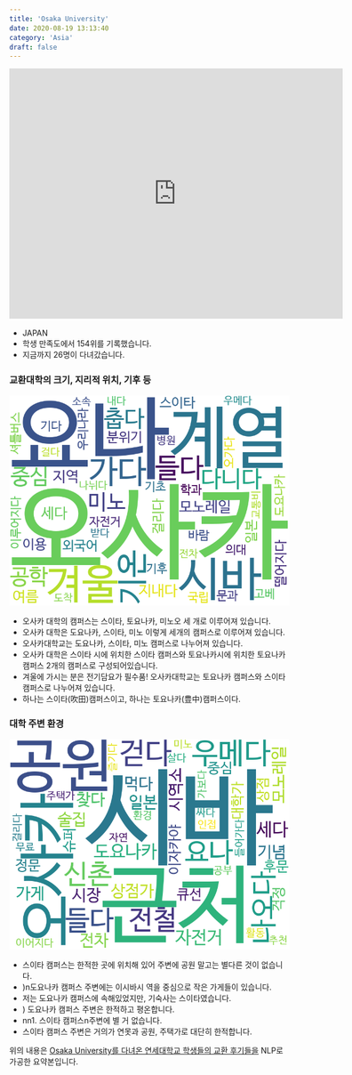 ```yaml
---
title: 'Osaka University'
date: 2020-08-19 13:13:40
category: 'Asia'
draft: false
---
```


<iframe
width="600"
height="450"
frameborder="0" style="border:0"
src="https://www.google.com/maps/embed/v1/place?key=AIzaSyC9e1AME-pVmWC4hBpFdu5S4dKzyepa3HQ&q=Osaka+University&center=34.822013899999995,135.5244676&zoom=14" allowfullscreen>
</iframe>


* JAPAN
* 학생 만족도에서 154위를 기록했습니다.
* 지금까지 26명이 다녀갔습니다. 

### 교환대학의 크기, 지리적 위치, 기후 등

![gen_info-WordCloud](../univ_wordclouds_okt/gen_info/JP000021_gen_info_okt.png)

* 오사카 대학의 캠퍼스는 스이타, 토요나카, 미노오 세 개로 이루어져 있습니다.
* 오사카 대학은 도요나카, 스이타, 미노 이렇게 세개의 캠퍼스로 이루어져 있습니다.
* 오사카대학교는 도요나카, 스이타, 미노 캠퍼스로 나누어져 있습니다.
* 오사카 대학은 스이타 시에 위치한 스이타 캠퍼스와 토요나카시에 위치한 토요나카 캠퍼스 2개의 캠퍼스로 구성되어있습니다.
* 겨울에 가시는 분은 전기담요가 필수품! 오사카대학교는 토요나카 캠퍼스와 스이타 캠퍼스로 나누어져 있습니다.
* 하나는 스이타(吹田)캠퍼스이고, 하나는 토요나카(豊中)캠퍼스이다.


### 대학 주변 환경

![env_info-WordCloud](../univ_wordclouds_okt/env_info/JP000021_env_info_okt.png)

* 스이타 캠퍼스는 한적한 곳에 위치해 있어 주변에 공원 말고는 별다른 것이 없습니다.
* )n도요나카 캠퍼스 주변에는 이시바시 역을 중심으로 작은 가게들이 있습니다.
* 저는 도요나카 캠퍼스에 속해있었지만, 기숙사는 스이타였습니다.
* ) 도요나카 캠퍼스 주변은 한적하고 평온합니다.
* nn1. 스이타 캠퍼스n주변에 별 거 없습니다.
* 스이타 캠퍼스 주변은 거의가 연못과 공원, 주택가로 대단히 한적합니다.


위의 내용은 [Osaka University를 다녀온 연세대학교 학생들의 교환 후기들을](http://oia.yonsei.ac.kr/partner/expReport.asp?ucode=JP000021&bgbn=A) NLP로 가공한 요약본입니다. 
